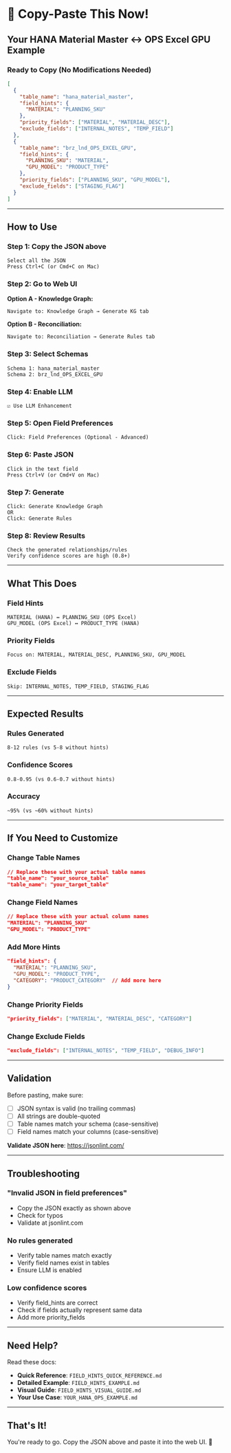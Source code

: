 # 🚀 Copy-Paste This Now!

## Your HANA Material Master ↔ OPS Excel GPU Example

### Ready to Copy (No Modifications Needed)

```json
[
  {
    "table_name": "hana_material_master",
    "field_hints": {
      "MATERIAL": "PLANNING_SKU"
    },
    "priority_fields": ["MATERIAL", "MATERIAL_DESC"],
    "exclude_fields": ["INTERNAL_NOTES", "TEMP_FIELD"]
  },
  {
    "table_name": "brz_lnd_OPS_EXCEL_GPU",
    "field_hints": {
      "PLANNING_SKU": "MATERIAL",
      "GPU_MODEL": "PRODUCT_TYPE"
    },
    "priority_fields": ["PLANNING_SKU", "GPU_MODEL"],
    "exclude_fields": ["STAGING_FLAG"]
  }
]
```

---

## How to Use

### Step 1: Copy the JSON above
```
Select all the JSON
Press Ctrl+C (or Cmd+C on Mac)
```

### Step 2: Go to Web UI

**Option A - Knowledge Graph:**
```
Navigate to: Knowledge Graph → Generate KG tab
```

**Option B - Reconciliation:**
```
Navigate to: Reconciliation → Generate Rules tab
```

### Step 3: Select Schemas
```
Schema 1: hana_material_master
Schema 2: brz_lnd_OPS_EXCEL_GPU
```

### Step 4: Enable LLM
```
☑ Use LLM Enhancement
```

### Step 5: Open Field Preferences
```
Click: Field Preferences (Optional - Advanced)
```

### Step 6: Paste JSON
```
Click in the text field
Press Ctrl+V (or Cmd+V on Mac)
```

### Step 7: Generate
```
Click: Generate Knowledge Graph
OR
Click: Generate Rules
```

### Step 8: Review Results
```
Check the generated relationships/rules
Verify confidence scores are high (0.8+)
```

---

## What This Does

### Field Hints
```
MATERIAL (HANA) ↔ PLANNING_SKU (OPS Excel)
GPU_MODEL (OPS Excel) ↔ PRODUCT_TYPE (HANA)
```

### Priority Fields
```
Focus on: MATERIAL, MATERIAL_DESC, PLANNING_SKU, GPU_MODEL
```

### Exclude Fields
```
Skip: INTERNAL_NOTES, TEMP_FIELD, STAGING_FLAG
```

---

## Expected Results

### Rules Generated
```
8-12 rules (vs 5-8 without hints)
```

### Confidence Scores
```
0.8-0.95 (vs 0.6-0.7 without hints)
```

### Accuracy
```
~95% (vs ~60% without hints)
```

---

## If You Need to Customize

### Change Table Names
```json
// Replace these with your actual table names
"table_name": "your_source_table"
"table_name": "your_target_table"
```

### Change Field Names
```json
// Replace these with your actual column names
"MATERIAL": "PLANNING_SKU"
"GPU_MODEL": "PRODUCT_TYPE"
```

### Add More Hints
```json
"field_hints": {
  "MATERIAL": "PLANNING_SKU",
  "GPU_MODEL": "PRODUCT_TYPE",
  "CATEGORY": "PRODUCT_CATEGORY"  // Add more here
}
```

### Change Priority Fields
```json
"priority_fields": ["MATERIAL", "MATERIAL_DESC", "CATEGORY"]
```

### Change Exclude Fields
```json
"exclude_fields": ["INTERNAL_NOTES", "TEMP_FIELD", "DEBUG_INFO"]
```

---

## Validation

Before pasting, make sure:
- [ ] JSON syntax is valid (no trailing commas)
- [ ] All strings are double-quoted
- [ ] Table names match your schema (case-sensitive)
- [ ] Field names match your columns (case-sensitive)

**Validate JSON here**: https://jsonlint.com/

---

## Troubleshooting

### "Invalid JSON in field preferences"
- Copy the JSON exactly as shown above
- Check for typos
- Validate at jsonlint.com

### No rules generated
- Verify table names match exactly
- Verify field names exist in tables
- Ensure LLM is enabled

### Low confidence scores
- Verify field_hints are correct
- Check if fields actually represent same data
- Add more priority_fields

---

## Need Help?

Read these docs:
- **Quick Reference**: `FIELD_HINTS_QUICK_REFERENCE.md`
- **Detailed Example**: `FIELD_HINTS_EXAMPLE.md`
- **Visual Guide**: `FIELD_HINTS_VISUAL_GUIDE.md`
- **Your Use Case**: `YOUR_HANA_OPS_EXAMPLE.md`

---

## That's It!

You're ready to go. Copy the JSON above and paste it into the web UI. 🎉


